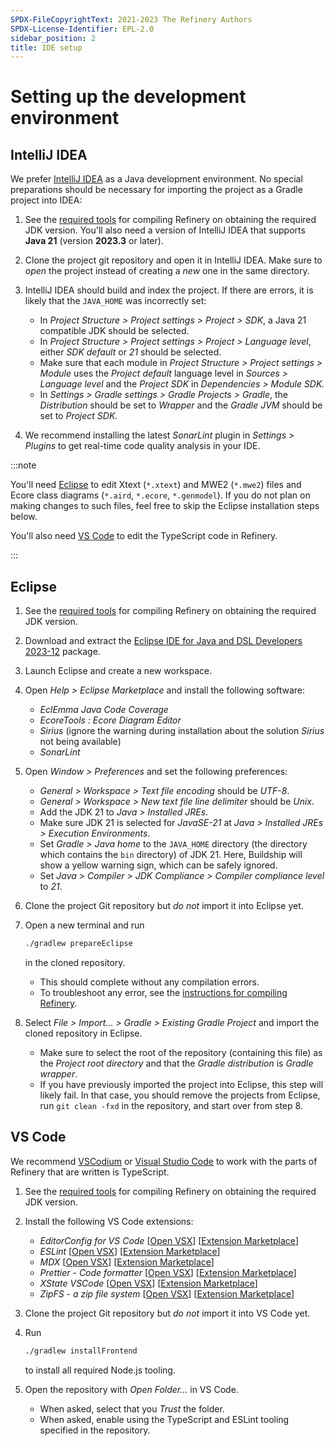 ```yaml
---
SPDX-FileCopyrightText: 2021-2023 The Refinery Authors
SPDX-License-Identifier: EPL-2.0
sidebar_position: 2
title: IDE setup
---
```


# Setting up the development environment

## IntelliJ IDEA

We prefer [IntelliJ IDEA](https://www.jetbrains.com/idea/) as a Java development environment.
No special preparations should be necessary for importing the project as a Gradle project into IDEA:

1. See the [required tools](/develop/contributing#required-tools) for compiling Refinery on obtaining the required JDK version. You'll also need a version of IntelliJ IDEA that supports **Java 21** (version **2023.3** or later).

2. Clone the project git repository and open it in IntelliJ IDEA. Make sure to _open_ the project instead of creating a _new_ one in the same directory.

3. IntelliJ IDEA should build and index the project. If there are errors, it is likely that the `JAVA_HOME` was incorrectly set:
    * In _Project Structure > Project settings > Project > SDK_, a Java 21 compatible JDK should be selected.
    * In _Project Structure > Project settings > Project > Language level_, either _SDK default_ or _21_ should be selected.
    * Make sure that each module in _Project Structure > Project settings > Module_ uses the _Project default_ language level in _Sources > Language level_ and the _Project SDK_ in _Dependencies > Module SDK._
    * In _Settings > Gradle settings > Gradle Projects > Gradle_, the _Distribution_ should be set to _Wrapper_ and the _Gradle JVM_ should be set to _Project SDK._

4. We recommend installing the latest _SonarLint_ plugin in _Settings > Plugins_ to get real-time code quality analysis in your IDE.

:::note

You'll need [Eclipse](#eclipse) to edit Xtext (`*.xtext`) and MWE2 (`*.mwe2`) files and Ecore class diagrams (`*.aird`, `*.ecore`, `*.genmodel`).
If you do not plan on making changes to such files, feel free to skip the Eclipse installation steps below.

You'll also need [VS Code](#vs-code) to edit the TypeScript code in Refinery.

:::

## Eclipse

1. See the [required tools](/develop/contributing#required-tools) for compiling Refinery on obtaining the required JDK version.

2. Download and extract the [Eclipse IDE for Java and DSL Developers 2023-12](https://www.eclipse.org/downloads/packages/release/2023-12/r/eclipse-ide-java-and-dsl-developers) package.

3. Launch Eclipse and create a new workspace.

4. Open _Help > Eclipse Marketplace_ and install the following software:
    * _EclEmma Java Code Coverage_
    * _EcoreTools : Ecore Diagram Editor_
    * _Sirius_ (ignore the warning during installation about the solution _Sirius_ not being available)
    * _SonarLint_

5. Open _Window > Preferences_ and set the following preferences:
    * _General > Workspace > Text file encoding_ should be _UTF-8_.
    * _General > Workspace > New text file line delimiter_ should be _Unix_.
    * Add the JDK 21 to _Java > Installed JREs_.
    * Make sure JDK 21 is selected for _JavaSE-21_ at _Java > Installed JREs > Execution Environments_.
    * Set _Gradle > Java home_ to the `JAVA_HOME` directory (the directory which contains the `bin` directory) of JDK 21. Here, Buildship will show a yellow warning sign, which can be safely ignored.
    * Set _Java > Compiler > JDK Compliance > Compiler compliance level_ to _21_.

6. Clone the project Git repository but _do not_ import it into Eclipse yet.

7. Open a new terminal and run
    ```bash posix2windows
    ./gradlew prepareEclipse
    ```
    in the cloned repository.
    * This should complete without any compilation errors.
    * To troubleshoot any error, see the [instructions for compiling Refinery](/develop/contributing#compiling).

8. Select _File > Import... > Gradle > Existing Gradle Project_ and import the cloned repository in Eclipse.
    * Make sure to select the root of the repository (containing this file) as the _Project root directory_ and that the _Gradle distribution_ is _Gradle wrapper_.
    * If you have previously imported the project into Eclipse, this step will likely fail. In that case, you should remove the projects from Eclipse, run `git clean -fxd` in the repository, and start over from step 8.

## VS Code

We recommend [VSCodium](https://github.com/VSCodium/vscodium) or [Visual Studio Code](https://code.visualstudio.com/) to work with the parts of Refinery that are written is TypeScript.

1. See the [required tools](/develop/contributing#required-tools) for compiling Refinery on obtaining the required JDK version.

2. Install the following VS Code extensions:
    * _EditorConfig for VS Code_ [[Open VSX](https://open-vsx.org/extension/EditorConfig/EditorConfig)] [[Extension Marketplace](https://marketplace.visualstudio.com/items?itemName=EditorConfig.EditorConfig)]
    * _ESLint_ [[Open VSX](https://open-vsx.org/extension/dbaeumer/vscode-eslint)] [[Extension Marketplace](https://marketplace.visualstudio.com/items?itemName=dbaeumer.vscode-eslint)]
    * _MDX_ [[Open VSX](https://open-vsx.org/extension/unifiedjs/vscode-mdx)] [[Extension Marketplace](https://marketplace.visualstudio.com/items?itemName=unifiedjs.vscode-mdx)]
    * _Prettier - Code formatter_ [[Open VSX](https://open-vsx.org/extension/esbenp/prettier-vscode)] [[Extension Marketplace](https://marketplace.visualstudio.com/items?itemName=esbenp.prettier-vscode)]
    * _XState VSCode_ [[Open VSX](https://open-vsx.org/extension/statelyai/stately-vscode)] [[Extension Marketplace](https://marketplace.visualstudio.com/items?itemName=statelyai.stately-vscode)]
    * _ZipFS - a zip file system_ [[Open VSX](https://open-vsx.org/extension/arcanis/vscode-zipfs)] [[Extension Marketplace](https://marketplace.visualstudio.com/items?itemName=arcanis.vscode-zipfs)]

3. Clone the project Git repository but _do not_ import it into VS Code yet.

4. Run
    ```bash posix2windows
    ./gradlew installFrontend
    ```
    to install all required Node.js tooling.

5. Open the repository with _Open Folder&hellip;_ in VS Code.
    * When asked, select that you _Trust_ the folder.
    * When asked, enable using the TypeScript and ESLint tooling specified in the repository.
